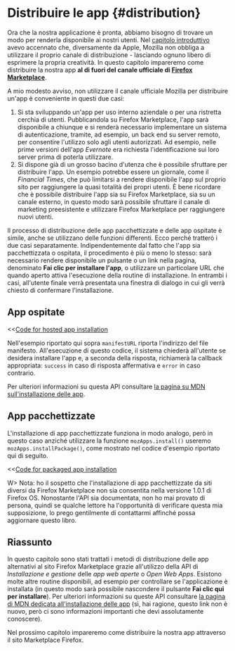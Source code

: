 # Distribuire le app {#distribution}

Ora che la nostra applicazione è pronta, abbiamo bisogno di trovare un modo per renderla disponibile ai nostri utenti. Nel [capitolo introduttivo](#introduction) avevo accennato che, diversamente da Apple, Mozilla non obbliga a utilizzare il proprio canale di distribuzione - lasciando ognuno libero di esprimere la propria creatività. In questo capitolo impareremo come distribuire la nostra app **al di fuori del canale ufficiale di [Firefox Marketplace](http://marketplace.firefox.com)**. 

A mio modesto avviso, non utilizzare il canale ufficiale Mozilla per distribuire un'app è conveniente in questi due casi:

 1. Si sta sviluppando un'app per uso interno aziendale o per una ristretta cerchia di utenti. Pubblicandola su Firefox Marketplace, l'app sarà disponibile a chiunque e si renderà necessario implementare un sistema di autenticazione, tramite, ad esempio, un back end su server remoto, per consentire l'utilizzo solo agli utenti autorizzati. Ad esempio, nelle prime versioni dell'app *Evernote* era richiesta l'identificazione sui loro server prima di poterla utilizzare.
 2. Si dispone già di un grosso bacino d'utenza che è possibile sfruttare per distribuire l'app. Un esempio potrebbe essere un giornale, come il *Financial Times*, che può limitarsi a rendere disponibile l'app sul proprio sito per raggiungere la quasi totalità dei propri utenti. È bene ricordare che è possibile distribuire l'app sia su Firefox Marketplace, sia su un canale esterno, in questo modo sarà possibile sfruttare il canale di marketing preesistente e utilizzare Firefox Marketplace per raggiungere nuovi utenti.

Il processo di distribuzione delle app pacchettizzate e delle app ospitate è simile, anche se utilizzano delle funzioni differenti. Ecco perché tratterò i due casi separatamente. Indipendentemente dal fatto che l'app sia pacchettizzata o ospitata, il procedimento è più o meno lo stesso: sarà necessario rendere disponibile un pulsante o un link nella pagina, denominato **Fai clic per installare l'app**, o utilizzare un particolare URL che quando aperto attiva l'esecuzione della routine di installazione. In entrambi i casi, all'utente finale verrà presentata una finestra di dialogo in cui gli verrà chiesto di confermare l'installazione.

## App ospitate

<<[Code for hosted app installation](code/distribution/hosted_apps_distribution.js)

Nell'esempio riportato qui sopra `manifestURL` riporta l'indirizzo del file manifesto. All'esecuzione di questo codice, il sistema chiederà all'utente se desidera installare l'app e, a seconda della risposta, richiamerà la callback appropriata: `success` in caso di risposta affermativa e `error` in caso contrario.

Per ulteriori informazioni su questa API consultare [la pagina su MDN sull'installazione delle app](https://developer.mozilla.org/docs/Apps/JavaScript_API).

## App pacchettizzate

L'installazione di app pacchettizzate funziona in modo analogo, però in questo caso anziché utilizzare la funzione `mozApps.install()` useremo `mozApps.installPackage()`, come mostrato nel codice d'esempio riportato qui di seguito.

<<[Code for packaged app installation](code/distribution/packaged_apps_distribution.js)

W> Nota: ho il sospetto che l'installazione di app pacchettizzate da siti diversi da Firefox Marketplace non sia consentita nella versione 1.0.1 di Firefox OS. Nonostante l'API sia documentata, non ho mai provato di persona, quindi se qualche lettore ha l'opportunità di verificare questa mia supposizione, lo prego gentilmente di contattarmi affinché possa aggiornare questo libro.

## Riassunto

In questo capitolo sono stati trattati i metodi di distribuzione delle app alternativi al sito Firefox Marketplace grazie all'utilizzo della API di *Installazione e gestione* delle *app web aperte* o *Open Web Apps*. Esistono molte altre routine disponibili, ad esempio per controllare se l'applicazione è installata (in questo modo sarà possibile nascondere il pulsante **Fai clic qui per installare**). Per ulteriori informazioni su queste API consultare [la pagina di MDN dedicata all'installazione delle app](https://developer.mozilla.org/docs/Apps/JavaScript_API) (sì, hai ragione, questo link non è nuovo, però ci sono informazioni importanti che devi assolutamente conoscere).

Nel prossimo capitolo impareremo come distribuire la nostra app attraverso il sito Marketplace Firefox.
